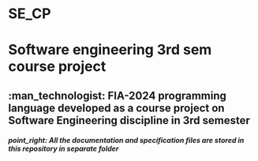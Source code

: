 # SE_CP
<h1>Software engineering 3rd sem course project</h1>
<h2>:man_technologist: FIA-2024 programming language developed as a course project on Software Engineering discipline in 3rd semester</h2>
<h5> point_right: All the documentation and specification files are stored in this repository in separate folder</h5>
